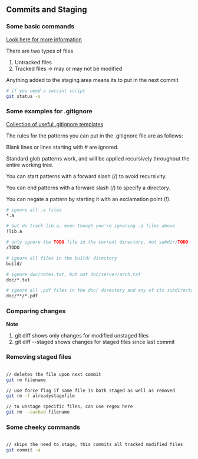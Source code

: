 ## Commits and Staging

### Some basic commands

[Look here for more information](https://git-scm.com/book/en/v2/Git-Basics-Recording-Changes-to-the-Repository)  

There are two types of files
1. Untracked files
2. Tracked files -> may or may not be modified

Anything added to the staging area means its to put in the next commit

```bash
# if you need a succint script
git status -s
```

### Some examples for .gitignore

[Collection of useful .gitignore templates](https://github.com/github/gitignore)  

The rules for the patterns you can put in the .gitignore file are as follows:

Blank lines or lines starting with # are ignored.

Standard glob patterns work, and will be applied recursively throughout the entire working tree.

You can start patterns with a forward slash (/) to avoid recursivity.

You can end patterns with a forward slash (/) to specify a directory.

You can negate a pattern by starting it with an exclamation point (!).

```bash
# ignore all .a files
*.a

# but do track lib.a, even though you're ignoring .a files above
!lib.a

# only ignore the TODO file in the current directory, not subdir/TODO
/TODO

# ignore all files in the build/ directory
build/

# ignore doc/notes.txt, but not doc/server/arch.txt
doc/*.txt

# ignore all .pdf files in the doc/ directory and any of its subdirectories
doc/**/*.pdf
```

### Comparing changes

**Note**

1. git diff shows only changes for modified unstaged files
2. git diff --staged shows changes for staged files since last commit

### Removing staged files

```bash

// deletes the file upon next commit
git rm filename

// use force flag if same file is both staged as well as removed
git rm -f alreadystagefile

// to unstage specific files, can use regex here
git rm --cached filename  

```

### Some cheeky commands

```bash

// skips the need to stage, this commits all tracked modified files
git commit -a

```
